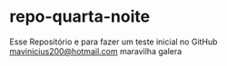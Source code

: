 # repo-quarta-noite
Esse Repositório e para fazer um teste inicial no GitHub
mavinicius200@hotmail.com
maravilha galera 